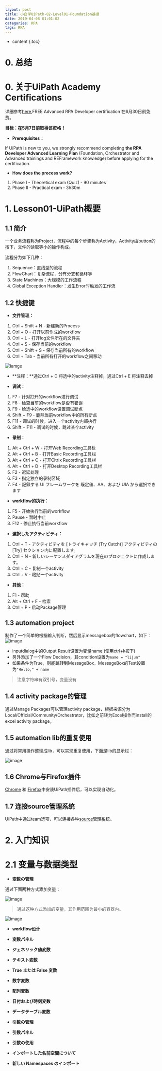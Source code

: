 ```yaml
---
layout: post
title: 小白学UiPath-02-Level01-Foundation基礎
date: 2019-04-08 01:01:02
categories: RPA
tags: RPA
---
```

* content
{:toc}

# 0. 总结

# 0. 关于UiPath Academy Certifications

详细参考[here](https://www.uipath.com/rpa/academy/certifications),FREE Advanced RPA Developer certification 在6月30日前免费。

**目标：在5月7日前取得该资格！**

- **Prerequisites：**

If UiPath is new to you, we strongly recommend completing **the RPA Developer Advanced Learning Plan** (Foundation, Orchestrator and Advanced trainings and REFramework knowledge) before applying for the certification. 

- **How does the process work?**

1. Phase I - Theoretical exam (Quiz) - 90 minutes
2. Phase II - Practical exam - 3h30m

# 1. Lesson01-UiPath概要

## 1.1 简介

一个业务流程称为Project，流程中的每个步骤称为Activity，Activity由button的按下，文件的读取等小的操作构成。

流程分为如下几种：

1. Sequence：直线型的流程
2. FlowChart：复杂流程，分有分支和循环等
3. State Machines：大规模的工作流程
4. Global Exception Handler：发生Error时触发的工作流

## 1.2 快捷键

- **文件管理：**
1. Ctrl + Shift + N - 新建新的Process
2. Ctrl + O - 打开以前作成的workflow
3. Ctrl + L - 打开log文件所在的文件夹
4. Ctrl + S - 保存当前的workflow
5. Ctrl + Shift + S - 保存当前所有的workflow
6. Ctrl + Tab - 当前所有打开的workflow之间移动

![iamge](https://files.readme.io/9f12fbc-crtlTab.png)

- **注释：**通过Ctrl + D 将选中的activity注释掉，通过Ctrl + E 将注释去掉

- **调试：**
1. F7 - 针对打开的workflow进行调试
2. F8 - 检查当前的workflow是否有错误
3. F9 - 给选中的workflow设置调试断点
4. Shift + F9 - 删除当前workflow中的所有断点
5. F11 - 调试的时候，进入一个activity内部执行
6. Shift + F11 - 调试的时候，跳过某个activity

- **录制：**
1. Alt + Ctrl + W - 打开Web Recording工具栏
2. Alt + Ctrl + B - 打开Basic Recording工具栏
3. Alt + Ctrl + C - 打开Citrix Recording工具栏
4. Alt + Ctrl + D - 打开Desktop Recording工具栏
5. F2 - 迟延处理
6. F3 - 指定独立的录制区域
7. F4 - 記録する UI フレームワークを 既定値、AA、および UIA から選択できます

- **workflow的执行：**
1. F5 - 开始执行当前的workflow
2. Pause - 暂时中止
3. F12 - 停止执行当前workflow

- **選択したアクティビティ：**
1. Ctrl + T - アクティビティを [トライキャッチ (Try Catch)] アクティビティの [Try] セクション内に配置します。
2. Ctrl + N - 新しいシーケンスダイアグラムを現在のプロジェクトに作成します。
3. Ctrl + C - 复制一个activity
4. Ctrl + V - 粘贴一个activity

- **其他：**
1. F1 - 帮助
2. Alt + Ctrl + F - 检索
3. Ctrl + P - 启动Package管理

## 1.3 automation project

制作了一个简单的根据输入判断，然后显示messagebox的flowchart，如下：
![image](https://user-images.githubusercontent.com/18595935/56189060-021c9580-6062-11e9-8ccf-11f6f0dd855e.png)

- inputdialog中的Output Result设置为变量name (使用ctrl+k按下)
- 另外添加了一个Flow Decision，其condition设置为`name = "lijun"`
- 如果条件为True，则能跳转到MessageBox，MessageBox的Test设置为`"Hello," + name`

> 注意字符串有双引号，变量没有

## 1.4 activity package的管理

通过Manage Packages可以管理activity package，根据来源分为Local/Official/Community/Orchestrator，比如之前转为Excel操作而install的excel activity package。

## 1.5 automation lib的重复使用

通过将常用操作整理成lib，可以实现重复使用，下面是lib的显示栏：

![image](https://user-images.githubusercontent.com/18595935/56208861-145ff900-608d-11e9-835e-7f20de18e185.png)

## 1.6 Chrome与Firefox插件

[Chrome](https://studio.uipath.com/lang-ja/docs/installing-the-chrome-extension) 和 [Firefox](https://studio.uipath.com/lang-ja/docs/installing-the-firefox-extension)中安装UiPath插件后，可以实现自动化。

## 1.7 连接source管理系统

UiPath中通过team选项，可以连接各种[source管理系统](https://studio.uipath.com/lang-ja/docs/connecting-your-project-to-a-source-control)。

# 2. 入门知识

# 2.1 变量与数据类型

- **変数の管理**

通过下面两种方式添加变量：

![image](https://user-images.githubusercontent.com/18595935/56212514-1ded5f00-6095-11e9-8e62-ae550c6977b7.png)
> 通过这种方式添加的变量，其作用范围为最小的容器内。

![image](https://user-images.githubusercontent.com/18595935/56212527-25146d00-6095-11e9-8148-8b43112bfcd1.png)


- **workflow设计**



- **変数パネル**

- **ジェネリック値変数**

- **テキスト変数**

- **True または False 変数**

- **数字変数**

- **配列変数**

- **日付および時刻変数**

- **データテーブル変数**

- **引数の管理**

- **引数パネル**

- **引数の使用**

- **インポートした名前空間について**

- **新しい Namespaces のインポート**




